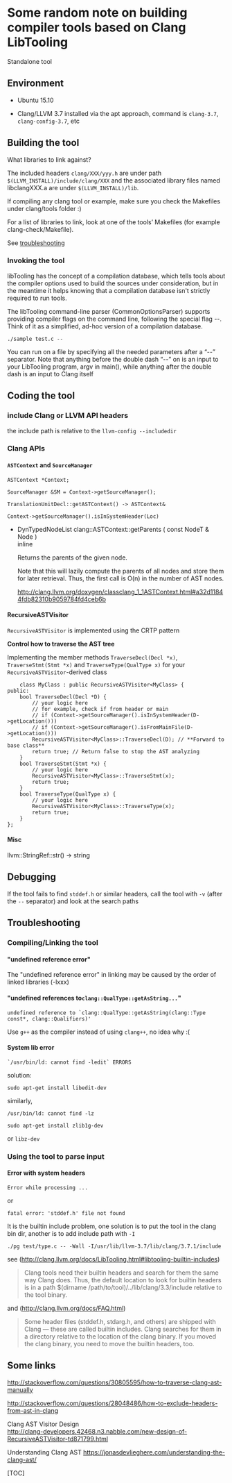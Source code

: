 # Some random note on building compiler tools based on Clang LibTooling

Standalone tool

## Environment

* Ubuntu 15.10

* Clang/LLVM 3.7 
installed via the apt approach, command is `clang-3.7`, `clang-config-3.7`, etc

## Building the tool

What libraries to link against? 

The included headers  `clang/XXX/yyy.h` are under path `$(LLVM_INSTALL)/include/clang/XXX` and the associated library files named libclangXXX.a are under `$(LLVM_INSTALL)/lib`.

If compiling any clang tool or example, make sure you check the Makefiles under clang/tools folder :)

For a list of libraries to link, look at one of the tools’ Makefiles (for example clang-check/Makefile).

See [troubleshooting](#trouble)

### Invoking the tool

libTooling has the concept of a compilation database, which tells tools about the compiler options used to build the sources under consideration, but in the meantime it helps knowing that a compilation database isn't strictly required to run tools.

The libTooling command-line parser (CommonOptionsParser) supports providing compiler flags on the command line, following the special flag --. Think of it as a simplified, ad-hoc version of a compilation database.

	./sample test.c --
 
You can run on a file by specifying all the needed parameters after a “--” separator.
Note that anything before the double dash “--” on is an input to your LibTooling program, argv in main(), while anything after the double dash is an input to Clang itself 
 
## Coding the tool

### include Clang or LLVM API headers

the include path is relative to the `llvm-config --includedir`

### Clang APIs

#### `ASTContext` and `SourceManager`

	ASTContext *Context;

	SourceManager &SM = Context->getSourceManager();
	
	TranslationUnitDecl::getASTContext() -> ASTContext&

	Context->getSourceManager().isInSystemHeader(Loc)
	
+ DynTypedNodeList clang::ASTContext::getParents 	( 	const NodeT &  	Node	) 	
	inline

	Returns the parents of the given node.

	Note that this will lazily compute the parents of all nodes and store them for later retrieval. Thus, the first call is O(n) in the number of AST nodes.
	
	http://clang.llvm.org/doxygen/classclang_1_1ASTContext.html#a32d11844fdb82310b9059784fd4ceb6b
	
#### RecursiveASTVisitor
	
`RecursiveASTVisitor` is implemented using the CRTP pattern
	
**Control how to traverse the AST tree**
	
Implementing the member methods `TraverseDecl(Decl *x)`, `TraverseStmt(Stmt *x)` and `TraverseType(QualType x)` for your `RecursiveASTVisitor`-derived class
	
		class MyClass : public RecursiveASTVisitor<MyClass> {
	public:
	    bool TraverseDecl(Decl *D) {
	        // your logic here
	        // for example, check if from header or main
	        // if (Context->getSourceManager().isInSystemHeader(D->getLocation()))
	        // if (Context->getSourceManager().isFromMainFile(D->getLocation()))
	        RecursiveASTVisitor<MyClass>::TraverseDecl(D); // **Forward to base class**
	        return true; // Return false to stop the AST analyzing
	    }
	    bool TraverseStmt(Stmt *x) {
	        // your logic here
	        RecursiveASTVisitor<MyClass>::TraverseStmt(x);
	        return true;
	    }
	    bool TraverseType(QualType x) {
	        // your logic here
	        RecursiveASTVisitor<MyClass>::TraverseType(x);
	        return true;
	    }
	};


#### Misc

llvm::StringRef::str() -> string

## Debugging

If the tool fails to find `stddef.h` or similar headers, call the tool with `-v` (after the `--` separator) and look at the search paths

## <a name="trouble"></a>Troubleshooting

### Compiling/Linking the tool

#### "undefined reference error" 

The "undefined reference error" in linking may be caused by the order of linked libraries (-lxxx)

#### "undefined references to`clang::QualType::getAsString...`"

	undefined reference to `clang::QualType::getAsString(clang::Type const*, clang::Qualifiers)'

Use `g++` as the compiler instead of using `clang++`, no idea why :(

#### System lib error

	`/usr/bin/ld: cannot find -ledit` ERRORS

solution:

	sudo apt-get install libedit-dev

similarly,

	/usr/bin/ld: cannot find -lz

	sudo apt-get install zlib1g-dev

or `libz-dev`

### Using the tool to parse input

#### Error with system headers 

	Error while processing ...

or 

	fatal error: 'stddef.h' file not found

It is the builtin include problem, one solution is to put the tool in the clang bin dir, another is to add include path with `-I`

	./pg test/type.c -- -Wall -I/usr/lib/llvm-3.7/lib/clang/3.7.1/include

see (http://clang.llvm.org/docs/LibTooling.html#libtooling-builtin-includes)

> Clang tools need their builtin headers and search for them the same way Clang does. Thus, the default location to look for builtin headers is in a path $(dirname /path/to/tool)/../lib/clang/3.3/include relative to the tool binary.

and (http://clang.llvm.org/docs/FAQ.html)

> Some header files (stddef.h, stdarg.h, and others) are shipped with Clang — these are called builtin includes. Clang searches for them in a directory relative to the location of the clang binary. If you moved the clang binary, you need to move the builtin headers, too.
	
	
	
## Some links


http://stackoverflow.com/questions/30805595/how-to-traverse-clang-ast-manually

http://stackoverflow.com/questions/28048486/how-to-exclude-headers-from-ast-in-clang

Clang AST Visitor Design	
http://clang-developers.42468.n3.nabble.com/new-design-of-RecursiveASTVisitor-td871799.html	

Understanding Clang AST
https://jonasdevlieghere.com/understanding-the-clang-ast/
	
[TOC]	
	
	
	
	
	
	
	

